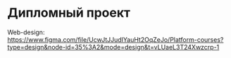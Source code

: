# Дипломный проект

Web-design: https://www.figma.com/file/UcwJtJJudIYauHt2OqZeJo/Platform-courses?type=design&node-id=35%3A2&mode=design&t=vLUaeL3T24Xwzcrp-1
